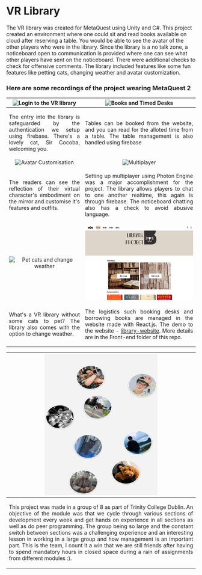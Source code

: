 # VR Library

The VR library was created for MetaQuest using Unity and C#. 
This project created an environment where one could sit and read books available on cloud after reserving a table. You would be able to see the avatar of the other players who were in the library. Since the library is a no talk zone, a noticeboard open to communication is provided where one can see what other players have sent on the noticeboard. There were additional checks to check for offensive comments. The library included features like some fun features like petting cats, changing weather and avatar customization.

### Here are some recordings of the project wearing MetaQuest 2

|  <img  src="https://github.com/SharonGomez/vr-library/blob/main/Unity/Demos/login.gif"  width="250" height="250"  alt="Login to the VR library"/>| <img  src="https://github.com/SharonGomez/vr-library/blob/main/Unity/Demos/bookandtimer.gif"  width="250" height="250"  alt="Books and Timed Desks"/> |
|:--:|:--:|
| <p align="justify">The entry into the library is safeguarded by the authentication we setup using firebase. There's a lovely cat, Sir Cocoba, welcoming you.</p>|<p align="justify"> Tables can be booked from the website, and you can read for the alloted time from a table. The table management is also handled using firebase</p>|
|  <img  src="https://github.com/SharonGomez/vr-library/blob/main/Unity/Demos/avatar-customization.gif"  width="250" height="250"  alt="Avatar Customisation"/>| <img  src="https://github.com/SharonGomez/vr-library/blob/main/Unity/Demos/multiplayer-resized.gif"  width="250" height="250"  alt="Multiplayer"/> |
| <p align="justify">The readers can see the reflection of their virtual character's embodiment on the mirror and customise it's features and outfits.</p>|<p align="justify"> Setting up multiplayer using Photon Engine was a major accomplishment for the project. The library allows players to chat to one another realtime, this again is through firebase. The noticeboard chatting also has a check to avoid abusive language.</p>|
|  <img  src="https://github.com/SharonGomez/vr-library/blob/main/Unity/Demos/cataandweather.gif"  width="250" height="250"  alt="Pet cats and change weather"/>|  <img  src="https://github.com/SharonGomez/vr-library/blob/main/Front-end/Demos/front-end-website.png" width="300" height="200"/>|
| <p align="justify">What's a VR library without some cats to pet? The library also comes with the option to change weather.</p>|<p align="justify">The logistics such booking desks and borrowing books are managed in the website made with React.js. The demo to the website - [library-website](https://virtual-library-ase.github.io/Front-end). More details are in the Front-end folder of this repo.</p>|

|  <img  src="https://github.com/SharonGomez/vr-library/blob/main/Front-end/Demos/about-us.png"  width="300" height="375"  alt="About us"/>|
|:--:|
|<p align="justify">This project was made in a group of 8 as part of Trinity College Dublin. An objective of the module was that we cycle through various sections of development every week and get hands on experience in all sections as well as do peer programming. The group being so large and the constant switch between sections was a challenging experience and an interesting lesson in working in a large group and how management is an important part. This is the team, I count it a win that we are still friends after having to spend mandatory hours in closed space during a rain of assignments from different modules :).</p>|
